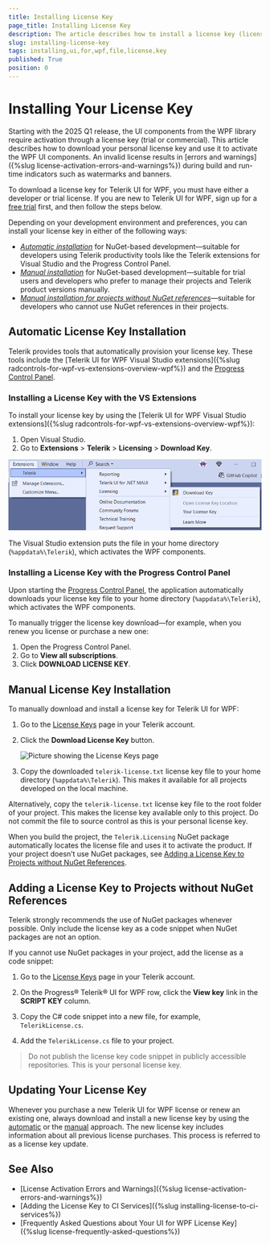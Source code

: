 ```yaml
---
title: Installing License Key
page_title: Installing License Key
description: The article describes how to install a license key (licensing) for the Telerik UI for WPF product.
slug: installing-license-key
tags: installing,ui,for,wpf,file,license,key
published: True
position: 0
---
```


# Installing Your License Key

Starting with the 2025 Q1 release, the UI components from the WPF library require activation through a license key (trial or commercial). This article describes how to download your personal license key and use it to activate the WPF UI components. An invalid license results in [errors and warnings]({%slug license-activation-errors-and-warnings%}) during build and run-time indicators such as watermarks and banners.

To download a license key for Telerik UI for WPF, you must have either a developer or trial license. If you are new to Telerik UI for WPF, sign up for a [free trial](https://www.telerik.com/try/ui-for-wpf) first, and then follow the steps below.

Depending on your development environment and preferences, you can install your license key in either of the following ways:

* [*Automatic installation*](#automatic-license-key-installation) for NuGet-based development&mdash;suitable for developers using Telerik productivity tools like the Telerik extensions for Visual Studio and the Progress Control Panel.
* [*Manual installation*](#manual-license-key-installation) for NuGet-based development&mdash;suitable for trial users and developers who prefer to manage their projects and Telerik product versions manually.
* [*Manual installation for projects without NuGet references*](#adding-a-license-key-to-projects-without-nuget-references)&mdash;suitable for developers who cannot use NuGet references in their projects.

## Automatic License Key Installation

Telerik provides tools that automatically provision your license key. These tools include the [Telerik UI for WPF Visual Studio extensions]({%slug radcontrols-for-wpf-vs-extensions-overview-wpf%}) and the [Progress Control Panel](https://docs.telerik.com/controlpanel/introduction).

### Installing a License Key with the VS Extensions

To install your license key by using the [Telerik UI for WPF Visual Studio extensions]({%slug radcontrols-for-wpf-vs-extensions-overview-wpf%}):

1. Open Visual Studio.
1. Go to **Extensions** > **Telerik** > **Licensing** > **Download Key**.

  ![Download a license key file in the VS extensions for WPF](images/vsx-download-license-key-file.png)

The Visual Studio extension puts the file in your home directory (`%appdata%\Telerik`), which activates the WPF components.

### Installing a License Key with the Progress Control Panel

Upon starting the [Progress Control Panel](https://docs.telerik.com/controlpanel/introduction), the application automatically downloads your license key file to your home directory (`%appdata%\Telerik`), which activates the WPF components.

To manually trigger the license key download&mdash;for example, when you renew you license or purchase a new one:

1. Open the Progress Control Panel.
1. Go to **View all subscriptions**.
1. Click **DOWNLOAD LICENSE KEY**.

## Manual License Key Installation

To manually download and install a license key for Telerik UI for WPF:

1. Go to the [License Keys](https://www.telerik.com/account/your-licenses/license-keys) page in your Telerik account.

1. Click the __Download License Key__ button.

	![Picture showing the License Keys page](images/installing-license-key-0.png)

1. Copy the downloaded `telerik-license.txt` license key file to your home directory (`%appdata%\Telerik`). This makes it available for all projects developed on the local machine.

Alternatively, copy the `telerik-license.txt` license key file to the root folder of your project. This makes the license key available only to this project. Do not commit the file to source control as this is your personal license key.

When you build the project, the `Telerik.Licensing` NuGet package automatically locates the license file and uses it to activate the product. If your project doesn’t use NuGet packages, see [Adding a License Key to Projects without NuGet References](#adding-a-license-key-to-projects-without-nuget-references).

## Adding a License Key to Projects without NuGet References

Telerik strongly recommends the use of NuGet packages whenever possible. Only include the license key as a code snippet when NuGet packages are not an option.

If you cannot use NuGet packages in your project, add the license as a code snippet:

1. Go to the [License Keys](https://www.telerik.com/account/your-licenses/license-keys) page in your Telerik account.

1. On the Progress® Telerik® UI for WPF row, click the __View key__ link in the __SCRIPT KEY__ column.

1. Copy the C# code snippet into a new file, for example, `TelerikLicense.cs`.

1. Add the `TelerikLicense.cs` file to your project.

>Do not publish the license key code snippet in publicly accessible repositories. This is your personal license key.

## Updating Your License Key

Whenever you purchase a new Telerik UI for WPF license or renew an existing one, always download and install a new license key by using the [automatic](#automatic-license-key-installation) or the [manual](#manual-license-key-installation) approach. The new license key includes information about all previous license purchases. This process is referred to as a license key update.

## See Also

* [License Activation Errors and Warnings]({%slug license-activation-errors-and-warnings%})
* [Adding the License Key to CI Services]({%slug installing-license-to-ci-services%})
* [Frequently Asked Questions about Your UI for WPF License Key]({%slug license-frequently-asked-questions%})

